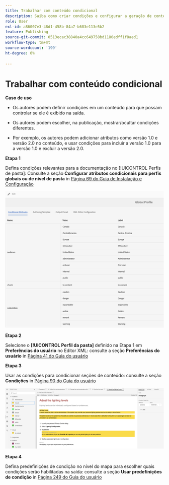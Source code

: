 ```yaml
---
title: Trabalhar com conteúdo condicional
description: Saiba como criar condições e configurar a geração de conteúdo condicional no [!DNL AEM Guides]
role: User
exl-id: a86007e3-48d1-458b-84a7-b683e113e5b2
feature: Publishing
source-git-commit: 0513ecac38840a4cc649758bd1180edff1f8aed1
workflow-type: tm+mt
source-wordcount: '199'
ht-degree: 0%

---
```


# Trabalhar com conteúdo condicional

**Caso de uso**

* Os autores podem definir condições em um conteúdo para que possam controlar se ele é exibido na saída.

* Os autores podem escolher, na publicação, mostrar/ocultar condições diferentes.

* Por exemplo, os autores podem adicionar atributos como versão 1.0 e versão 2.0 no conteúdo, e usar condições para incluir a versão 1.0 para a versão 1.0 e excluir a versão 2.0.

**Etapa 1**

Defina condições relevantes para a documentação no [!UICONTROL Perfis de pasta]: Consulte a seção **Configurar atributos condicionais para perfis globais ou de nível de pasta** in [Página 69 do Guia de Instalação e Configuração](https://helpx.adobe.com/content/dam/help/en/xml-documentation-solution/4-2/Adobe-Experience-Manager-Guides_Installation-Configuration-Guide_EN.pdf)

![Configurar condições nos perfis de pasta](assets/conditions-in-profiles.png)

**Etapa 2**

Selecione o **[!UICONTROL Perfil da pasta]** definido na Etapa 1 em **Preferências do usuário** no Editor XML: consulte a seção **Preferências do usuário** in [Página 41 do Guia do usuário](https://helpx.adobe.com/content/dam/help/en/xml-documentation-solution/4-2/Adobe-Experience-Manager-Guides_User-Guide_EN.pdf)


**Etapa 3**

Usar as condições para condicionar seções de conteúdo: consulte a seção **Condições** in [Página 90 do Guia do usuário](https://helpx.adobe.com/content/dam/help/en/xml-documentation-solution/4-2/Adobe-Experience-Manager-Guides_User-Guide_EN.pdf)

![Usar condições no editor da Web](assets/conditions-in-web-editor.png)

**Etapa 4**

Defina predefinições de condição no nível do mapa para escolher quais condições serão habilitadas na saída: consulte a seção **Usar predefinições de condição** in [Página 249 do Guia do usuário](https://helpx.adobe.com/content/dam/help/en/xml-documentation-solution/4-2/Adobe-Experience-Manager-Guides_User-Guide_EN.pdf)
